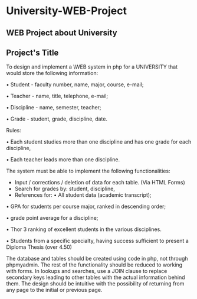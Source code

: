 # University-WEB-Project

## WEB Project about University

## **Project's Title**

To design and implement a \WEB system in php for a UNIVERSITY that would store the following information:

• Student - faculty number, name, major, course, e-mail;

• Teacher - name, title, telephone, e-mail;

• Discipline - name, semester, teacher;

• Grade - student, grade, discipline, date.

Rules:

• Each student studies more than one discipline and has one grade for each discipline,

• Each teacher leads more than one discipline.

The system must be able to implement the following functionalities:

- Input / corrections / deletion of data for each table. (Via HTML Forms)
- Search for grades by: student, discipline,
- References for:
• Аll student data (academic transcript);

• GPA for students per course major, ranked in descending order;

• grade point average for a discipline;

• Thor 3 ranking of excellent students in the various disciplines.

• Students from a specific specialty, having success sufficient to present a Diploma Thesis (over 4.50)

The database and tables should be created using code in php, not through phpmyadmin. The rest of the functionality should be reduced to working with forms. In lookups and searches, use a JOIN clause to replace secondary keys leading to other tables with the actual information behind them. The design should be intuitive with the possibility of returning from any page to the initial or previous page.
